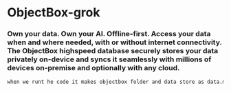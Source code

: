# ObjectBox-grok
### Own your data. Own your AI. Offline-first. Access your data when and where needed, with or without internet connectivity. The ObjectBox highspeed database securely stores your data privately on-device and syncs it seamlessly with millions of devices on-premise and optionally with any cloud.

```bash
when we runt he code it makes objectbox folder and data store as data.mdb and lock.mdb and we canpeform querry on top of it.Code for objectbox is provided on 48 line
